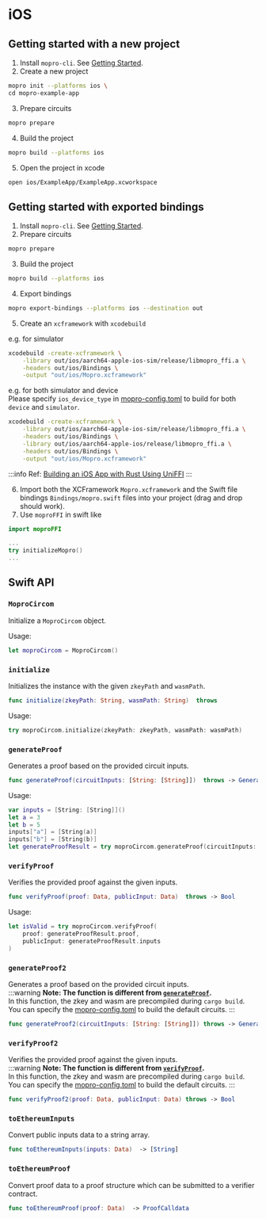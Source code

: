 # iOS

## Getting started with a new project

1. Install `mopro-cli`. See [Getting Started](../getting-started#install-dependencies).
2. Create a new project

```sh
mopro init --platforms ios \
cd mopro-example-app
```

3. Prepare circuits

```sh
mopro prepare
```

4. Build the project

```sh
mopro build --platforms ios
```

5. Open the project in xcode

```sh
open ios/ExampleApp/ExampleApp.xcworkspace
```

## Getting started with exported bindings

1. Install `mopro-cli`. See [Getting Started](../getting-started#install-dependencies).
2. Prepare circuits

```sh
mopro prepare
```

3. Build the project

```sh
mopro build --platforms ios
```

4. Export bindings

```sh
mopro export-bindings --platforms ios --destination out
```

5. Create an `xcframework` with `xcodebuild`

e.g. for simulator

```sh
xcodebuild -create-xcframework \
	-library out/ios/aarch64-apple-ios-sim/release/libmopro_ffi.a \
	-headers out/ios/Bindings \
	-output "out/ios/Mopro.xcframework"
```

e.g. for both simulator and device<br/>
Please specify `ios_device_type` in [mopro-config.toml](configuration) to build for both `device` and `simulator`.

```sh
xcodebuild -create-xcframework \
	-library out/ios/aarch64-apple-ios-sim/release/libmopro_ffi.a \
	-headers out/ios/Bindings \
	-library out/ios/aarch64-apple-ios/release/libmopro_ffi.a \
	-headers out/ios/Bindings \
	-output "out/ios/Mopro.xcframework"
```

:::info
Ref: [Building an iOS App with Rust Using UniFFI](https://forgen.tech/en/blog/post/building-an-ios-app-with-rust-using-uniffi)
:::

6. Import both the XCFramework `Mopro.xcframework` and the Swift file bindings `Bindings/mopro.swift` files into your project (drag and drop should work).
7. Use `moproFFI` in swift like

```swift
import moproFFI

...
try initializeMopro()
...
```

## Swift API

### `MoproCircom`

Initialize a `MoproCircom` object. <br/>

Usage:

```swift
let moproCircom = MoproCircom()
```

### `initialize`

Initializes the instance with the given `zkeyPath` and `wasmPath`.

```swift
func initialize(zkeyPath: String, wasmPath: String)  throws
```

Usage:

```swift
try moproCircom.initialize(zkeyPath: zkeyPath, wasmPath: wasmPath)
```

### `generateProof`

Generates a proof based on the provided circuit inputs.

```swift
func generateProof(circuitInputs: [String: [String]])  throws -> GenerateProofResult
```

Usage:

```swift
var inputs = [String: [String]]()
let a = 3
let b = 5
inputs["a"] = [String(a)]
inputs["b"] = [String(b)]
let generateProofResult = try moproCircom.generateProof(circuitInputs: inputs)
```

### `verifyProof`

Verifies the provided proof against the given inputs.

```swift
func verifyProof(proof: Data, publicInput: Data)  throws -> Bool
```

Usage:

```swift
let isValid = try moproCircom.verifyProof(
    proof: generateProofResult.proof,
    publicInput: generateProofResult.inputs
)
```

### `generateProof2`

Generates a proof based on the provided circuit inputs.<br/>
:::warning
**Note: The function is different from [`generateProof`](#generateproof).** <br/>
In this function, the zkey and wasm are precompiled during `cargo build`. <br/>
You can specify the [mopro-config.toml](configuration) to build the default circuits.
:::

```swift
func generateProof2(circuitInputs: [String: [String]]) throws -> GenerateProofResult
```

### `verifyProof2`

Verifies the provided proof against the given inputs.<br/>
:::warning
**Note: The function is different from [`verifyProof`](#verifyproof).** <br/>
In this function, the zkey and wasm are precompiled during `cargo build`. <br/>
You can specify the [mopro-config.toml](configuration) to build the default circuits.
:::

```swift
func verifyProof2(proof: Data, publicInput: Data) throws -> Bool
```

### `toEthereumInputs`

Convert public inputs data to a string array.

```swift
func toEthereumInputs(inputs: Data)  -> [String]
```

### `toEthereumProof`

Convert proof data to a proof structure which can be submitted to a verifier contract.

```swift
func toEthereumProof(proof: Data)  -> ProofCalldata
```
